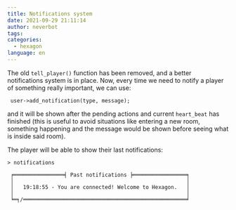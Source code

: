 ```yaml
---
title: Notifications system
date: 2021-09-29 21:11:14
author: neverbot
tags:
categories:
  - hexagon
language: en
---
```


The old `tell_player()` function has been removed, and a better notifications system is in place. Now, every time we need to notify a player of something really important, we can use:

```
 user->add_notification(type, message);
```

and it will be shown after the pending actions and current `heart_beat` has finished (this is useful to avoid situations like entering a new room, something happening and the message would be shown before seeing what is inside said room).

The player will be able to show their last notifications:

```
> notifications

 ╒════════════════╡ Past notifications ╞═════════════════╕
 │                                                       │
 │   19:18:55 - You are connected! Welcome to Hexagon.   │
 │                                                       │
 ╘═╕/════════════════════════════════════════════════════╛
```
